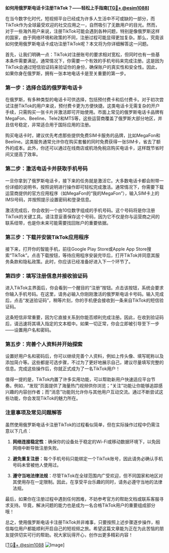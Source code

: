 **如何用俄罗斯电话卡注册TikTok？——轻松上手指南[[TG💪+ @esim1088](https://t.me/s/esim1088)]**

在当今数字化时代，短视频平台已经成为许多人生活中不可或缺的一部分，而TikTok作为全球最受欢迎的社交应用之一，自然吸引了无数用户的目光。然而，对于一些海外用户来说，注册TikTok可能会遇到各种问题，特别是像俄罗斯这样的国家，由于网络环境和政策的不同，注册过程可能显得更加复杂。那么，究竟该如何使用俄罗斯电话卡成功注册TikTok呢？本文将为你详细解答这一问题。

首先，让我们明确一点：TikTok对注册账号的要求相对宽松，但同时也有一些基本条件需要满足。通常情况下，你需要一个有效的手机号码来完成注册。这是因为TikTok会通过短信验证码来验证你的身份，确保账户的真实性和安全性。因此，如果你身在俄罗斯，拥有一张本地电话卡是至关重要的第一步。

### 第一步：选择合适的俄罗斯电话卡

在俄罗斯，有多种类型的电话卡可供选择，包括预付费卡和后付费卡。对于初次尝试注册TikTok的用户来说，预付费卡更为方便快捷。这类电话卡无需复杂的开户手续，只需购买一张卡片并激活即可开始使用。市面上常见的俄罗斯电话卡品牌有MegaFon、Beeline、Tele2和MTS等，这些运营商覆盖了俄罗斯大部分地区，并且信号稳定，非常适合用于国际应用的注册。

购买电话卡时，建议优先考虑那些提供免费SIM卡服务的品牌，比如MegaFon和Beeline。这类服务通常允许你在购买套餐的同时免费获得一张SIM卡，省去了额外的成本。此外，你还可以通过在线商店或机场免税店购买电话卡，这样既节省时间又提高了效率。

### 第二步：激活电话卡并获取手机号码

一旦你拿到了俄罗斯电话卡，接下来的任务就是激活它。大多数电话卡都会附带一份详细的说明书，按照说明进行操作即可轻松完成激活。通常情况下，你需要下载运营商提供的官方应用程序（如MegaFon的“我的MegaFon”），输入SIM卡上的IMSI号码，并按照提示设置密码和登录信息。

激活完成后，你会收到一个由10位数字组成的手机号码。这个号码将是你注册TikTok的关键工具。请注意妥善保存这个号码，因为它不仅是你与运营商之间的联系纽带，也是你未来可能需要找回账户的重要依据。

### 第三步：下载并安装TikTok应用程序

接下来，打开你的智能手机，前往Google Play Store或Apple App Store搜索“TikTok”。点击下载按钮，等待应用程序安装完毕后，打开TikTok并同意其服务条款和隐私政策。此时，你应该已经准备好进入下一个环节了。

### 第四步：填写注册信息并接收验证码

进入TikTok主界面后，你会看到一个醒目的“注册”按钮。点击该按钮，系统会要求你输入手机号码。在这里，请务必输入你刚刚激活的俄罗斯电话卡号码。输入完成后，点击“发送验证码”，稍等片刻，你的手机便会接收到一条来自TikTok的短信验证码。

这条短信非常重要，因为它直接关系到你能否顺利完成注册。因此，在收到验证码后，请迅速将其填入指定的文本框中。如果一切正常，你会立即被引导至下一步——设置用户名和密码。

### 第五步：完善个人资料并开始探索

设置好用户名和密码后，你可以继续完善个人资料，例如上传头像、填写昵称以及添加简介等。这些都是可选步骤，不过为了更好地展示自己，建议尽量填写完整的信息。完成这些操作后，你就正式成为了一名TikTok用户！

值得一提的是，TikTok内置了许多实用功能，可以帮助新用户快速适应平台节奏。例如，“发现”页面提供了海量热门视频供你浏览；“关注”功能让你能够追踪感兴趣的内容创作者；而“消息”功能则允许你与其他用户互动交流。通过不断尝试这些功能，你会发现TikTok的魅力所在。

### 注意事项及常见问题解答

虽然使用俄罗斯电话卡注册TikTok的过程看似简单，但在实际操作过程中仍需注意以下几点：

1. **网络连接稳定性**：确保你的设备处于稳定的Wi-Fi或移动数据环境下，以免因网络中断导致注册失败。
   
2. **避免重复注册**：每个手机号码只能绑定一个TikTok账号，因此请务必确认手机号码未曾被他人使用过。
   
3. **遵守当地法律法规**：尽管TikTok在全球范围内广受欢迎，但不同国家和地区对其使用存在一定限制。因此，在享受平台乐趣的同时，请务必遵守当地的法律法规。

最后，如果你在注册过程中遇到任何困难，不妨参考官方的帮助文档或联系客服寻求支持。毕竟，解决问题的能力也是成为一名合格TikTok用户的重要组成部分哦！

总之，使用俄罗斯电话卡注册TikTok并非难事，只要按照上述步骤逐步操作，相信每位用户都能顺利开启自己的短视频之旅。希望这篇文章能为正在为此苦恼的朋友提供切实可行的帮助。祝大家玩得开心，创作出更多精彩内容！

[[TG💪+ @esim1088](https://t.me/s/esim1088) ![Image](https://i.postimg.cc/4NQfJmqS/Snipaste-2025-05-13-00-14-12.png)]